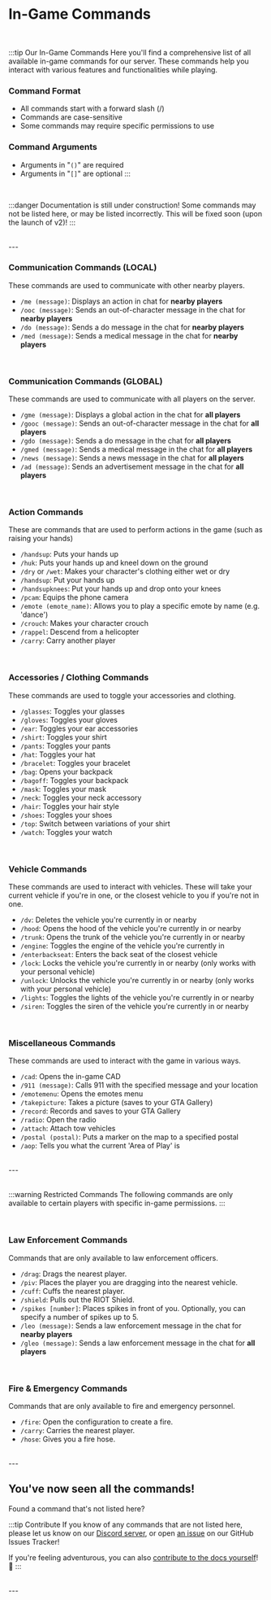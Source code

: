 # In-Game Commands

<br/>

:::tip Our In-Game Commands
Here you'll find a comprehensive list of all available in-game commands for our server.
These commands help you interact with various features and functionalities while playing.

### Command Format
- All commands start with a forward slash (/)
- Commands are case-sensitive
- Some commands may require specific permissions to use

### Command Arguments
- Arguments in "`()`" are required
- Arguments in "`[]`" are optional
:::

<br/>

:::danger Documentation is still under construction!
Some commands may not be listed here, or may be listed incorrectly. This will be fixed soon (upon the launch of v2)!
:::

<br/>
---
<br/>

### Communication Commands (LOCAL)
These commands are used to communicate with other nearby players.
- `/me (message)`: Displays an action in chat for **nearby players**
- `/ooc (message)`: Sends an out-of-character message in the chat for **nearby players**
- `/do (message)`: Sends a do message in the chat for **nearby players**
- `/med (message)`: Sends a medical message in the chat for **nearby players**

<br/>

### Communication Commands (GLOBAL)
These commands are used to communicate with all players on the server.
- `/gme (message)`: Displays a global action in the chat for **all players**
- `/gooc (message)`: Sends an out-of-character message in the chat for **all players**
- `/gdo (message)`: Sends a do message in the chat for **all players**
- `/gmed (message)`: Sends a medical message in the chat for **all players**
- `/news (message)`: Sends a news message in the chat for **all players**
- `/ad (message)`: Sends an advertisement message in the chat for **all players**

<br/>

### Action Commands
These are commands that are used to perform actions in the game (such as raising your hands)
- `/handsup`: Puts your hands up
- `/huk`: Puts your hands up and kneel down on the ground
- `/dry` or `/wet`: Makes your character's clothing either wet or dry
- `/handsup`: Put your hands up
- `/handsupknees`: Put your hands up and drop onto your knees
- `/pcam`: Equips the phone camera
- `/emote (emote_name)`: Allows you to play a specific emote by name (e.g. 'dance')
- `/crouch`: Makes your character crouch
- `/rappel`: Descend from a helicopter
- `/carry`: Carry another player

<br/>

### Accessories / Clothing Commands
These commands are used to toggle your accessories and clothing.
- `/glasses`: Toggles your glasses
- `/gloves`: Toggles your gloves
- `/ear`: Toggles your ear accessories
- `/shirt`: Toggles your shirt
- `/pants`: Toggles your pants
- `/hat`: Toggles your hat
- `/bracelet`: Toggles your bracelet
- `/bag`: Opens your backpack
- `/bagoff`: Toggles your backpack
- `/mask`: Toggles your mask
- `/neck`: Toggles your neck accessory
- `/hair`: Toggles your hair style
- `/shoes`: Toggles your shoes
- `/top`: Switch between variations of your shirt
- `/watch`: Toggles your watch

<br/>

### Vehicle Commands
These commands are used to interact with vehicles. These will take your current vehicle if you're in one, or the closest vehicle to you if you're not in one.
- `/dv`: Deletes the vehicle you're currently in or nearby
- `/hood`: Opens the hood of the vehicle you're currently in or nearby
- `/trunk`: Opens the trunk of the vehicle you're currently in or nearby
- `/engine`: Toggles the engine of the vehicle you're currently in
- `/enterbackseat`: Enters the back seat of the closest vehicle
- `/lock`: Locks the vehicle you're currently in or nearby (only works with your personal vehicle)
- `/unlock`: Unlocks the vehicle you're currently in or nearby (only works with your personal vehicle)
- `/lights`: Toggles the lights of the vehicle you're currently in or nearby
- `/siren`: Toggles the siren of the vehicle you're currently in or nearby

<br/>

### Miscellaneous Commands
These commands are used to interact with the game in various ways.
- `/cad`: Opens the in-game CAD
- `/911 (message)`: Calls 911 with the specified message and your location
- `/emotemenu`: Opens the emotes menu
- `/takepicture`: Takes a picture (saves to your GTA Gallery)
- `/record`: Records and saves to your GTA Gallery
- `/radio`: Open the radio
- `/attach`: Attach tow vehicles
- `/postal (postal)`: Puts a marker on the map to a specified postal
- `/aop`: Tells you what the current 'Area of Play' is

<br/>
---
<br/>
<br/>

:::warning Restricted Commands
The following commands are only available to certain players with specific in-game permissions.
:::

<br/>

### Law Enforcement Commands
Commands that are only available to law enforcement officers.
- `/drag`: Drags the nearest player.
- `/piv`: Places the player you are dragging into the nearest vehicle.
- `/cuff`: Cuffs the nearest player.
- `/shield`: Pulls out the RIOT Shield.
- `/spikes [number]`: Places spikes in front of you. Optionally, you can specify a number of spikes up to 5.
- `/leo (message)`: Sends a law enforcement message in the chat for **nearby players**
- `/gleo (message)`: Sends a law enforcement message in the chat for **all players**

<br/>

### Fire & Emergency Commands
Commands that are only available to fire and emergency personnel.
- `/fire`: Open the configuration to create a fire.
- `/carry`: Carries the nearest player.
- `/hose`: Gives you a fire hose.

<br/>
---
<br/>

## You've now seen all the commands!
Found a command that's not listed here?

:::tip Contribute
If you know of any commands that are not listed here, please let us know on our [Discord server](https://discord.gg/kcdojrp), or open [an issue](https://github.com/MTDOJRP/docs/issues) on our GitHub Issues Tracker!

If you're feeling adventurous, you can also [contribute to the docs yourself](https://github.com/MTDOJRP/docs/blob/main/README.md)! 💪
:::

<br/>
---
<br/>

<!-- <div class="message-container left">
  <img src="/av1.png" alt="Law Enforcement Officer" class="profile-image"></img>
  <div class="message left">
    <div class="message-name">You (2N-40)</div> <p>651 2N-40 Traffic</p>
  </div>
</div>

<div class="message-container right">
  <div class="message right">
    <div class="message-name">Dispatch (651)</div> <p>2N-40, go ahead</p>
  </div>
  <img src="/av2.png" alt="Dispatch (651)" class="profile-image"></img>
</div>

<div class="message-container left">
  <img src="/av1.png" alt="Law Enforcement Officer (2N-40)" class="profile-image"></img>
  <div class="message left">
    <div class="message-name">You (2N-40)</div> <p>2N-40 I'll be out on traffic at [postal] [street/location] with a [color] [make/model/type] [plate type] [plate] occupied times [count]</p>
  </div>
</div>

<div class="message-container right">
  <div class="message right">
    <div class="message-name">Dispatch (651)</div> <p>Copy 2N-40 out at [postal] standby for return.</p>
  </div>
  <img src="/av2.png" alt="Dispatch (651)" class="profile-image"></img>
</div> -->

